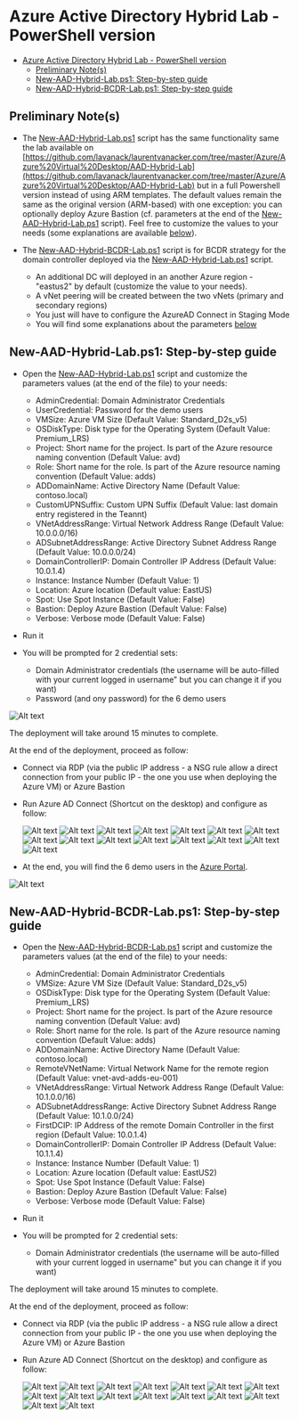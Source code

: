 # Azure Active Directory Hybrid Lab - PowerShell version

- [Azure Active Directory Hybrid Lab - PowerShell version](#azure-active-directory-hybrid-lab---powershell-version)
  - [Preliminary Note(s)](#preliminary-notes)
  - [New-AAD-Hybrid-Lab.ps1: Step-by-step guide](#new-aad-hybrid-labps1-step-by-step-guide)
  - [New-AAD-Hybrid-BCDR-Lab.ps1: Step-by-step guide](#new-aad-hybrid-bcdr-labps1-step-by-step-guide)

## Preliminary Note(s)

- The [New-AAD-Hybrid-Lab.ps1](https://github.com/lavanack/laurentvanacker.com/blob/master/Azure/Azure%20Virtual%20Desktop/AAD-Hybrid-Lab%20-%20PowerShell/New-AAD-Hybrid-Lab.ps1) script has the same functionality same the lab available on [https://github.com/lavanack/laurentvanacker.com/tree/master/Azure/Azure%20Virtual%20Desktop/AAD-Hybrid-Lab](https://github.com/lavanack/laurentvanacker.com/tree/master/Azure/Azure%20Virtual%20Desktop/AAD-Hybrid-Lab) but in a full Powershell version  instead of using ARM templates. The default values remain the same as the original version (ARM-based) with one exception: you can optionally deploy Azure Bastion (cf. parameters at the end of the [New-AAD-Hybrid-Lab.ps1](https://github.com/lavanack/laurentvanacker.com/blob/master/Azure/Azure%20Virtual%20Desktop/AAD-Hybrid-Lab%20-%20PowerShell/New-AAD-Hybrid-Lab.ps1) script). Feel free to customize the values to your needs (some explanations are available [below](#new-aad-hybrid-labps1-step-by-step-guide)).

- The [New-AAD-Hybrid-BCDR-Lab.ps1](https://github.com/lavanack/laurentvanacker.com/blob/master/Azure/Azure%20Virtual%20Desktop/AAD-Hybrid-Lab%20-%20PowerShell/New-AAD-Hybrid-BCDR-Lab.ps1) script is for BCDR strategy for the domain controller deployed via the [New-AAD-Hybrid-Lab.ps1](https://github.com/lavanack/laurentvanacker.com/blob/master/Azure/Azure%20Virtual%20Desktop/AAD-Hybrid-Lab%20-%20PowerShell/New-AAD-Hybrid-Lab.ps1) script.
  - An additional DC will deployed in an another Azure region - "eastus2" by default (customize the value to your needs).
  - A vNet peering will be created between the two vNets (primary and secondary regions)
  - You just will have to configure the AzureAD Connect in Staging Mode
  - You will find some explanations about the parameters [below](#new-aad-hybrid-bcdr-labps1-step-by-step-guide)

## New-AAD-Hybrid-Lab.ps1: Step-by-step guide

- Open the [New-AAD-Hybrid-Lab.ps1](https://github.com/lavanack/laurentvanacker.com/blob/master/Azure/Azure%20Virtual%20Desktop/AAD-Hybrid-Lab%20-%20PowerShell/New-AAD-Hybrid-Lab.ps1) script and customize the parameters values (at the end of the file) to your needs:

  - AdminCredential: Domain Administrator Credentials
  - UserCredential: Password for the demo users
  - VMSize: Azure VM Size (Default Value: Standard_D2s_v5)
  - OSDiskType: Disk type for the Operating System (Default Value: Premium_LRS)
  - Project: Short name for the project. Is part of the Azure resource naming convention (Default Value: avd)
  - Role: Short name for the role. Is part of the Azure resource naming convention (Default Value: adds)
  - ADDomainName: Active Directory Name (Default Value: contoso.local)
  - CustomUPNSuffix: Custom UPN Suffix (Default Value: last domain entry registered in the Teannt)
  - VNetAddressRange: Virtual Network Address Range (Default Value: 10.0.0.0/16)
  - ADSubnetAddressRange: Active Directory Subnet Address Range (Default Value: 10.0.0.0/24)
  - DomainControllerIP: Domain Controller IP Address (Default Value: 10.0.1.4)
  - Instance: Instance Number (Default Value: 1)
  - Location: Azure location (Default value: EastUS)
  - Spot: Use Spot Instance (Default Value: False)
  - Bastion: Deploy Azure Bastion (Default Value: False)
  - Verbose: Verbose mode (Default Value: False)
  
- Run it
- You will be prompted for 2 credential sets:
  - Domain Administrator credentials (the username will be auto-filled with your current logged in username" but you can change it if you want)
  - Password (and ony password) for the 6 demo users

![Alt text](docs/dsa.jpg)

The deployment will take around 15 minutes to complete.

At the end of the deployment, proceed as follow:

- Connect via RDP (via the public IP address - a NSG rule allow a direct connection from your public IP - the one you use when deploying the Azure VM) or Azure Bastion
- Run Azure AD Connect (Shortcut on the desktop) and configure as follow:

  ![Alt text](docs/AzureADConnect_01.jpg)
  ![Alt text](docs/AzureADConnect_02.jpg)
  ![Alt text](docs/AzureADConnect_03.jpg)
  ![Alt text](docs/AzureADConnect_04.jpg)
  ![Alt text](docs/AzureADConnect_05.jpg)
  ![Alt text](docs/AzureADConnect_06.jpg)
  ![Alt text](docs/AzureADConnect_07.jpg)
  ![Alt text](docs/AzureADConnect_08.jpg)
  ![Alt text](docs/AzureADConnect_09.jpg)
  ![Alt text](docs/AzureADConnect_10.jpg)
  ![Alt text](docs/AzureADConnect_11.jpg)
  ![Alt text](docs/AzureADConnect_12.jpg)
  ![Alt text](docs/AzureADConnect_13.jpg)
  ![Alt text](docs/AzureADConnect_14.jpg)
  ![Alt text](docs/AzureADConnect_15.jpg)

- At the end, you will find the 6 demo users in the [Azure Portal](https://portal.azure.com/#view/Microsoft_AAD_UsersAndTenants/UserManagementMenuBlade/~/AllUsers).

![Alt text](docs/AzureADUsers.jpg)

## New-AAD-Hybrid-BCDR-Lab.ps1: Step-by-step guide

- Open the [New-AAD-Hybrid-BCDR-Lab.ps1](https://github.com/lavanack/laurentvanacker.com/blob/master/Azure/Azure%20Virtual%20Desktop/AAD-Hybrid-Lab%20-%20PowerShell/New-AAD-Hybrid-BCDR-Lab.ps1) script and customize the parameters values (at the end of the file) to your needs:

  - AdminCredential: Domain Administrator Credentials
  - VMSize: Azure VM Size (Default Value: Standard_D2s_v5)
  - OSDiskType: Disk type for the Operating System (Default Value: Premium_LRS)
  - Project: Short name for the project. Is part of the Azure resource naming convention (Default Value: avd)
  - Role: Short name for the role. Is part of the Azure resource naming convention (Default Value: adds)
  - ADDomainName: Active Directory Name (Default Value: contoso.local)
  - RemoteVNetName: Virtual Network Name for the remote region (Default Value: vnet-avd-adds-eu-001)
  - VNetAddressRange: Virtual Network Address Range (Default Value: 10.1.0.0/16)
  - ADSubnetAddressRange: Active Directory Subnet Address Range (Default Value: 10.1.0.0/24)
  - FirstDCIP: IP Address of the remote Domain Controller in the first region (Default Value: 10.0.1.4)
  - DomainControllerIP: Domain Controller IP Address (Default Value: 10.1.1.4)
  - Instance: Instance Number (Default Value: 1)
  - Location: Azure location (Default value: EastUS2)
  - Spot: Use Spot Instance (Default Value: False)
  - Bastion: Deploy Azure Bastion (Default Value: False)
  - Verbose: Verbose mode (Default Value: False)
  
- Run it
- You will be prompted for 2 credential sets:
  - Domain Administrator credentials (the username will be auto-filled with your current logged in username" but you can change it if you want)

The deployment will take around 15 minutes to complete.

At the end of the deployment, proceed as follow:

- Connect via RDP (via the public IP address - a NSG rule allow a direct connection from your public IP - the one you use when deploying the Azure VM) or Azure Bastion
- Run Azure AD Connect (Shortcut on the desktop) and configure as follow:

  ![Alt text](docs/AzureADConnect_01.jpg)
  ![Alt text](docs/AzureADConnect_02.jpg)
  ![Alt text](docs/AzureADConnect_03.jpg)
  ![Alt text](docs/AzureADConnect_04.jpg)
  ![Alt text](docs/AzureADConnect_05.jpg)
  ![Alt text](docs/AzureADConnect_06.jpg)
  ![Alt text](docs/AzureADConnect_07.jpg)
  ![Alt text](docs/AzureADConnect_08.jpg)
  ![Alt text](docs/AzureADConnect_09.jpg)
  ![Alt text](docs/AzureADConnect_10.jpg)
  ![Alt text](docs/AzureADConnect_11.jpg)
  ![Alt text](docs/AzureADConnect_12.jpg)
  ![Alt text](docs/AzureADConnect_13.jpg)
  ![Alt text](docs/AzureADConnect_14.jpg)
  ![Alt text](docs/AzureADConnect_16.jpg)
  ![Alt text](docs/AzureADConnect_17.jpg)